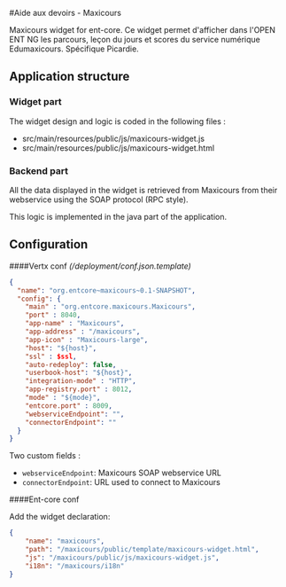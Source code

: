 #Aide aux devoirs - Maxicours

Maxicours widget for ent-core.
Ce widget permet d'afficher dans l'OPEN ENT NG les parcours, leçon du jours et scores du service numérique Edumaxicours.
Spécifique Picardie.

## Application structure

### Widget part

The widget design and logic is coded in the following files :
- src/main/resources/public/js/maxicours-widget.js
- src/main/resources/public/js/maxicours-widget.html

### Backend part

All the data displayed in the widget is retrieved from Maxicours from their webservice using the SOAP protocol (RPC style).

This logic is implemented in the java part of the application.

## Configuration

####Vertx conf *(/deployment/conf.json.template)*

```json
{
  "name": "org.entcore~maxicours~0.1-SNAPSHOT",
  "config": {
    "main" : "org.entcore.maxicours.Maxicours",
    "port" : 8040,
    "app-name" : "Maxicours",
    "app-address" : "/maxicours",
    "app-icon" : "Maxicours-large",
    "host": "${host}",
    "ssl" : $ssl,
    "auto-redeploy": false,
    "userbook-host": "${host}",
    "integration-mode" : "HTTP",
    "app-registry.port" : 8012,
    "mode" : "${mode}",
    "entcore.port" : 8009,
    "webserviceEndpoint": "",
    "connectorEndpoint": ""
  }
}
```
Two custom fields :
- `webserviceEndpoint`: Maxicours SOAP webservice URL
- `connectorEndpoint`: URL used to connect to Maxicours

####Ent-core conf

Add the widget declaration:

```json
{
    "name": "maxicours",
    "path": "/maxicours/public/template/maxicours-widget.html",
    "js": "/maxicours/public/js/maxicours-widget.js",
    "i18n": "/maxicours/i18n"
}
```
